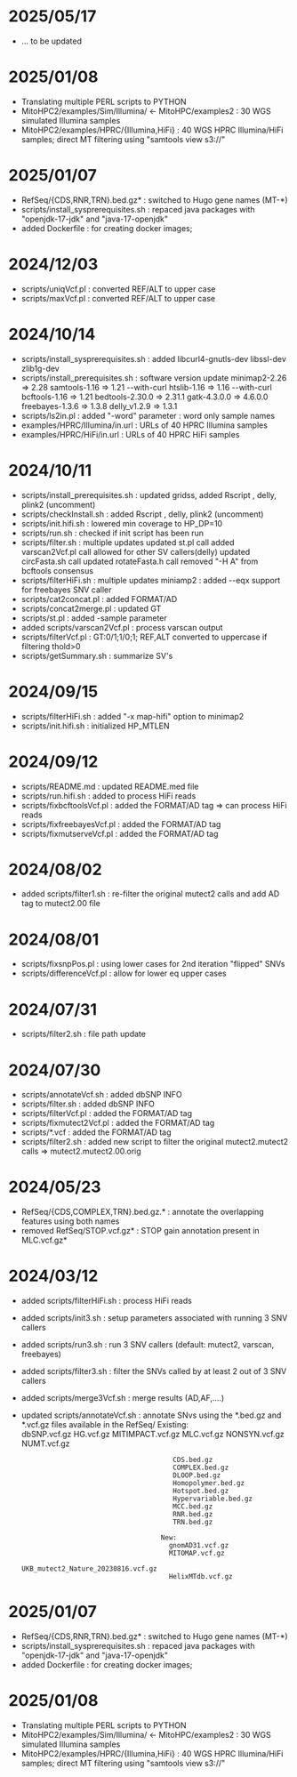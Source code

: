 # 2025/05/17 #
* ... to be updated

# 2025/01/08 #
* Translating multiple PERL scripts to PYTHON
* MitoHPC2/examples/Sim/Illumina/ <- MitoHPC/examples2   : 30 WGS simulated Illumina samples
* MitoHPC2/examples/HPRC/{Illumina,HiFi}                 : 40 WGS HPRC Illumina/HiFi samples; direct MT filtering using "samtools view s3://"

# 2025/01/07 #
* RefSeq/{CDS,RNR,TRN}.bed.gz*         : switched to Hugo gene names (MT-*)
* scripts/install_sysprerequisites.sh  : repaced java packages with "openjdk-17-jdk"  and "java-17-openjdk"
* added Dockerfile                     : for creating docker images;

# 2024/12/03 #
* scripts/uniqVcf.pl                   : converted REF/ALT to upper case
* scripts/maxVcf.pl                    : converted REF/ALT to upper case

# 2024/10/14 #
* scripts/install_sysprerequisites.sh  : added libcurl4-gnutls-dev libssl-dev zlib1g-dev
* scripts/install_prerequisites.sh     : software version update
                                         minimap2-2.26   => 2.28
                                         samtools-1.16   => 1.21 --with-curl
                                         htslib-1.16     => 1.16 --with-curl
                                         bcftools-1.16   => 1.21
                                         bedtools-2.30.0 => 2.31.1
                                         gatk-4.3.0.0    => 4.6.0.0
                                         freebayes-1.3.6 => 1.3.8
                                         delly_v1.2.9    => 1.3.1
* scripts/ls2in.pl                     : added "-word" parameter : word only sample names
* examples/HPRC/Illumina/in.url        : URLs of 40 HPRC Illumina samples
* examples/HPRC/HiFi/in.url            : URLs of        40 HPRC HiFi     samples

# 2024/10/11 #
* scripts/install_prerequisites.sh     : updated gridss, added Rscript , delly, plink2 (uncomment)
* scripts/checkInstall.sh              : added Rscript , delly, plink2 (uncomment)
* scripts/init.hifi.sh                 : lowered min coverage to HP_DP=10
* scripts/run.sh                       : checked if init script has been run
* scripts/filter.sh                    : multiple updates
                                         updated st.pl call
                                         added varscan2Vcf.pl call
                                         allowed for other SV callers(delly)
                                         updated circFasta.sh call
                                         updated rotateFasta.h call
                                         removed "-H A" from  bcftools consensus
* scripts/filterHiFi.sh                : multiple updates
                                         miniamp2 : added --eqx
                                         support for freebayes SNV caller
* scripts/cat2concat.pl                : added FORMAT/AD
* scripts/concat2merge.pl              : updated GT
* scripts/st.pl                        : added -sample parameter
* added scripts/varscan2Vcf.pl         : process varscan output
* scripts/filterVcf.pl                 : GT:0/1;1/0;1; REF,ALT converted to uppercase if filtering thold>0
* scripts/getSummary.sh                : summarize SV's

# 2024/09/15 #
* scripts/filterHiFi.sh                : added "-x map-hifi" option to minimap2
* scripts/init.hifi.sh                 : initialized HP_MTLEN

# 2024/09/12 # 
* scripts/README.md                    : updated README.med file
* scripts/run.hifi.sh                  : added to process HiFi reads
* scripts/fixbcftoolsVcf.pl            : added the FORMAT/AD tag => can process HiFi reads
* scripts/fixfreebayesVcf.pl           : added the FORMAT/AD tag
* scripts/fixmutserveVcf.pl            : added the FORMAT/AD tag

# 2024/08/02 #
* added scripts/filter1.sh             : re-filter the original mutect2 calls and add AD tag to mutect2.00 file

# 2024/08/01 #
* scripts/fixsnpPos.pl                 : using lower cases for 2nd iteration "flipped" SNVs
* scripts/differenceVcf.pl             : allow for lower eq upper cases

# 2024/07/31 #
* scripts/filter2.sh                   : file path update

# 2024/07/30 #
* scripts/annotateVcf.sh               : added dbSNP INFO
* scripts/filter.sh                    : added dbSNP INFO
* scripts/filterVcf.pl                 : added the FORMAT/AD tag
* scripts/fixmutect2Vcf.pl             : added the FORMAT/AD tag
* scripts/*.vcf                        : added the FORMAT/AD tag
* scripts/filter2.sh                   : added new script to filter the original mutect2.mutect2 calls => mutect2.mutect2.00.orig

# 2024/05/23 #
* RefSeq/{CDS,COMPLEX,TRN}.bed.gz.*    : annotate the overlapping features using both names
* removed RefSeq/STOP.vcf.gz*          : STOP gain annotation present in MLC.vcf.gz*

# 2024/03/12 #
* added scripts/filterHiFi.sh          : process HiFi reads 

* added scripts/init3.sh               : setup parameters associated with running 3 SNV callers
* added scripts/run3.sh                : run 3 SNV callers (default: mutect2, varscan, freebayes)
* added scripts/filter3.sh             : filter the SNVs called by at least 2 out of 3 SNV callers
* added scripts/merge3Vcf.sh           : merge results (AD,AF,....)
* updated scripts/annotateVcf.sh       : annotate SNvs using the *.bed.gz and *.vcf.gz files available in the RefSeq/
                                         Existing:   
                                            dbSNP.vcf.gz
                                            HG.vcf.gz
                                            MITIMPACT.vcf.gz
                                            MLC.vcf.gz 
                                            NONSYN.vcf.gz
                                            NUMT.vcf.gz

                                            CDS.bed.gz
                                            COMPLEX.bed.gz
                                            DLOOP.bed.gz
                                            Homopolymer.bed.gz
                                            Hotspot.bed.gz
                                            Hypervariable.bed.gz
                                            MCC.bed.gz
                                            RNR.bed.gz
                                            TRN.bed.gz

                                         New:      
                                           gnomAD31.vcf.gz
                                           MITOMAP.vcf.gz
                                           UKB_mutect2_Nature_20230816.vcf.gz
                                           HelixMTdb.vcf.gz


# 2025/01/07 #
* RefSeq/{CDS,RNR,TRN}.bed.gz*         : switched to Hugo gene names (MT-*)  
* scripts/install_sysprerequisites.sh  : repaced java packages with "openjdk-17-jdk"  and "java-17-openjdk"
* added Dockerfile                     : for creating docker images; 

# 2025/01/08 #
* Translating multiple PERL scripts to PYTHON
* MitoHPC2/examples/Sim/Illumina/ <- MitoHPC/examples2   : 30 WGS simulated Illumina samples
* MitoHPC2/examples/HPRC/{Illumina,HiFi}                 : 40 WGS HPRC Illumina/HiFi samples; direct MT filtering using "samtools view s3://"
